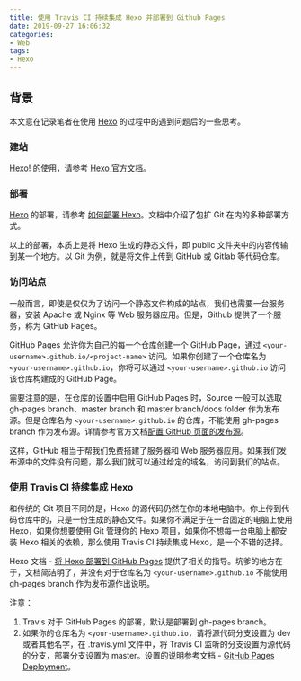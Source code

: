 ```yaml
---
title: 使用 Travis CI 持续集成 Hexo 并部署到 Github Pages
date: 2019-09-27 16:06:32
categories:
- Web
tags: 
- Hexo
---
```


## 背景
本文意在记录笔者在使用 [Hexo](https://hexo.io/) 的过程中的遇到问题后的一些思考。

### 建站
[Hexo](https://hexo.io/)! 的使用，请参考 [Hexo 官方文档](https://hexo.io/docs/)。

### 部署
[Hexo](https://hexo.io/) 的部署，请参考 [如何部署 Hexo](https://hexo.io/zh-cn/docs/deployment.html)。文档中介绍了包扩 Git 在内的多种部署方式。

以上的部署，本质上是将 Hexo 生成的静态文件，即 public 文件夹中的内容传输到某一个地方。以 Git 为例，就是将文件上传到 GitHub 或 Gitlab 等代码仓库。


### 访问站点
一般而言，即使是仅仅为了访问一个静态文件构成的站点，我们也需要一台服务器，安装 Apache 或 Nginx 等 Web 服务器应用。但是，Github 提供了一个服务，称为 GitHub Pages。

GitHub Pages 允许你为自己的每一个仓库创建一个 GitHub Page，通过 `<your-username>.github.io/<project-name>` 访问。如果你创建了一个仓库名为 `<your-username>.github.io`，你将可以通过 `<your-username>.github.io` 访问该仓库构建成的 GitHub Page。

需要注意的是，在仓库的设置中启用 GitHub Pages 时，Source 一般可以选取 gh-pages branch、master branch 和 master branch/docs folder 作为发布源。但是仓库名为 `<your-username>.github.io` 的仓库，不能使用 gh-pages branch 作为发布源。详情参考官方文档[配置 GitHub 页面的发布源](https://help.github.com/cn/articles/configuring-a-publishing-source-for-github-pages)。

这样，GitHub 相当于帮我们免费搭建了服务器和 Web 服务器应用。如果我们发布源中的文件没有问题，那么我们就可以通过给定的域名，访问到我们的站点。

### 使用 Travis CI 持续集成 Hexo
和传统的 Git 项目不同的是，Hexo 的源代码仍然在你的本地电脑中。你上传到代码仓库中的，只是一份生成的静态文件。如果你不满足于在一台固定的电脑上使用 Hexo，如果你想要使用 Git 管理你的 Hexo 项目，如果你不想每一台电脑上都安装 Hexo 相关的依赖，那么使用 Travis CI 持续集成 Hexo，是一个不错的选择。

Hexo 文档 - [将 Hexo 部署到 GitHub Pages](https://hexo.io/zh-cn/docs/github-pages) 提供了相关的指导。坑爹的地方在于，文档简洁明了，并没有对于仓库名为 `<your-username>.github.io` 不能使用 gh-pages branch 作为发布源作出说明。

注意：
1. Travis 对于 GitHub Pages 的部署，默认是部署到 gh-pages branch。
2. 如果你的仓库名为 `<your-username>.github.io`，请将源代码分支设置为 dev 或者其他名字，在 .travis.yml 文件中，将 Travis CI 监听的分支设置为源代码的分支，部署分支设置为 master。设置的说明参考文档 - [GitHub Pages Deployment](https://docs.travis-ci.com/user/deployment/pages/)。